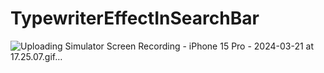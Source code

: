 # TypewriterEffectInSearchBar

![Uploading Simulator Screen Recording - iPhone 15 Pro - 2024-03-21 at 17.25.07.gif…]()
